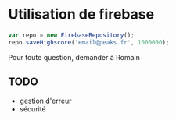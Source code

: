 # Utilisation de firebase

```javascript
var repo = new FirebaseRepository();
repo.saveHighscore('email@peaks.fr', 1000000);
```
Pour toute question, demander à Romain

## TODO
* gestion d'erreur
* sécurité